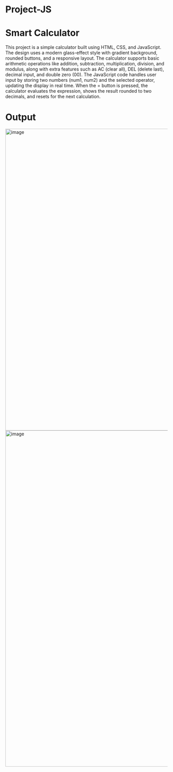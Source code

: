 # Project-JS
# Smart Calculator
This project is a simple calculator built using HTML, CSS, and JavaScript. The design uses a modern glass-effect style with gradient background, rounded buttons, and a responsive layout. The calculator supports basic arithmetic operations like addition, subtraction, multiplication, division, and modulus, along with extra features such as AC (clear all), DEL (delete last), decimal input, and double zero (00). The JavaScript code handles user input by storing two numbers (num1, num2) and the selected operator, updating the display in real time. When the = button is pressed, the calculator evaluates the expression, shows the result rounded to two decimals, and resets for the next calculation.
# Output
<img width="658" height="938" alt="image" src="https://github.com/user-attachments/assets/999541c7-4818-4e61-902d-2148b2e806d1" />
<img width="674" height="1045" alt="image" src="https://github.com/user-attachments/assets/2782afd3-42ce-44ff-9777-8051fddc97a6" />

